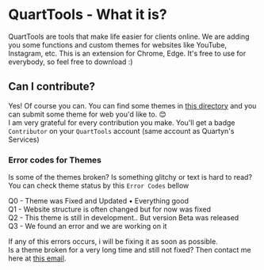 # QuartTools - What it is?
QuartTools are tools that make life easier for clients online. We are adding you some functions and custom themes for websites like YouTube, Instagram, etc.
This is an extension for Chrome, Edge. It's free to use for everybody, so feel free to download :)

## Can I contribute?
Yes! Of course you can. You can find some themes in [this directory](/design/themes/) and you can submit some theme for web you'd like to. 😊  
I am very grateful for every contribution you make.
You'll get a badge `Contributor` on your `QuartTools` account (same account as Quartyn's Services)

### Error codes for Themes
Is some of the themes broken? Is something glitchy or text is hard to read?  
You can check theme status by this `Error Codes` bellow  

Q0 - Theme was Fixed and Updated • Everything good  
Q1 - Website structure is often changed but for now was fixed  
Q2 - This theme is still in development.. But version Beta was released  
Q3 - We found an error and we are working on it  

If any of this errors occurs, i will be fixing it as soon as possible.  
Is a theme broken for a very long time and still not fixed? Then contact me here at [this email](mailto:quartyn.business@gmail.com).
